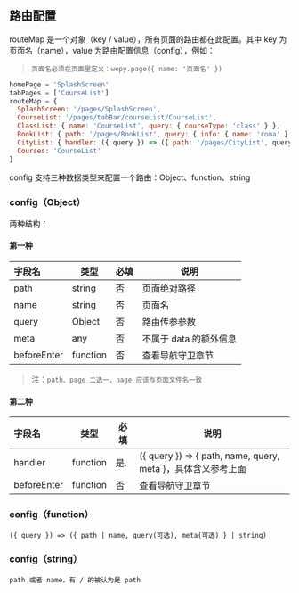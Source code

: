 ## 路由配置

routeMap 是一个对象（key / value），所有页面的路由都在此配置。其中 key 为页面名（name），value 为路由配置信息（config），例如：

> `页面名必须在页面里定义：wepy.page({ name: '页面名' })`

```js
homePage = 'SplashScreen'
tabPages = ['CourseList']
routeMap = {
  SplashScreen: '/pages/SplashScreen',
  CourseList: '/pages/tabBar/courseList/CourseList',
  ClassList: { name: 'CourseList', query: { courseType: 'class' } },
  BookList: { path: '/pages/BookList', query: { info: { name: 'roma' } }, meta: 2},
  CityList: { handler: ({ query }) => ({ path: '/pages/CityList', query }) },
  Courses: 'CourseList'
}
```

config 支持三种数据类型来配置一个路由：Object、function、string

### config（Object）

两种结构：

#### 第一种

| 字段名      | 类型     | 必填 | 说明                                                         |
| :---------- | -------- | ---- | ------------------------------------------------------------ |
| path        | string   | 否   | 页面绝对路径 |
| name        | string   | 否   | 页面名                                                       |
| query        | Object   | 否   | 路由传参参数                                                 |
| meta        | any      | 否   | 不属于 data 的额外信息                                       |
| beforeEnter | function | 否   | 查看导航守卫章节                                             |

> 注：`path、page 二选一，page 应该与页面文件名一致`

#### 第二种

| 字段名      | 类型     | 必填 | 说明                                                       |
| :---------- | -------- | ---- | ---------------------------------------------------------- |
| handler     | function | 是.  | ({ query }) => { path, name, query, meta }，具体含义参考上面 |
| beforeEnter | function | 否   | 查看导航守卫章节                                           |

### config（function）

```
({ query }) => ({ path | name, query(可选), meta(可选) } | string)
```

### config（string）

```
path 或者 name，有 / 的被认为是 path
```
